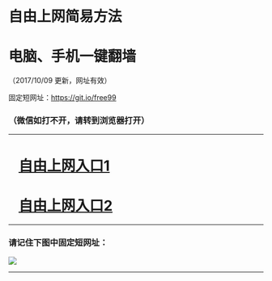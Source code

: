 ﻿# 自由上网简易方法

# 电脑、手机一键翻墙

（2017/10/09 更新，网址有效）

固定短网址：https://git.io/free99

### （微信如打不开，请转到浏览器打开）


***





# &nbsp;&nbsp; <a href="http://ft890236.fwq-tz-1001.info/fwqtz01.html?t=100900115921 " target="_blank">自由上网入口1</a>
# &nbsp;&nbsp; <a href="http://ft1268517256.fwq-tz-1002.info/fwqtz02.html?t=10090012302 " target="_blank">自由上网入口2</a>
***

### 请记住下图中固定短网址：

<img src="https://s3-us-west-2.amazonaws.com/fwq-1001/yjfq-20170905okok.png" /> 


***

